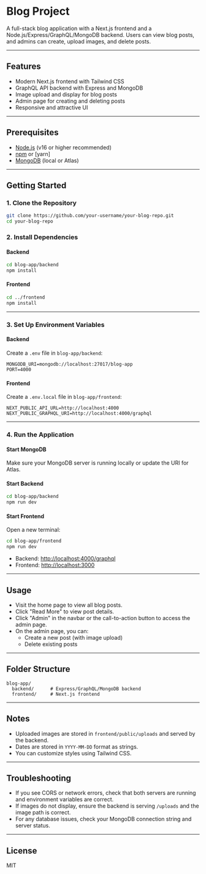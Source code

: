 # Blog Project

A full-stack blog application with a Next.js frontend and a Node.js/Express/GraphQL/MongoDB backend. Users can view blog posts, and admins can create, upload images, and delete posts.

---

## Features
- Modern Next.js frontend with Tailwind CSS
- GraphQL API backend with Express and MongoDB
- Image upload and display for blog posts
- Admin page for creating and deleting posts
- Responsive and attractive UI

---

## Prerequisites
- [Node.js](https://nodejs.org/) (v16 or higher recommended)
- [npm](https://www.npmjs.com/) or [yarn]
- [MongoDB](https://www.mongodb.com/) (local or Atlas)

---

## Getting Started

### 1. Clone the Repository
```bash
git clone https://github.com/your-username/your-blog-repo.git
cd your-blog-repo
```

### 2. Install Dependencies
#### Backend
```bash
cd blog-app/backend
npm install
```
#### Frontend
```bash
cd ../frontend
npm install
```

---

### 3. Set Up Environment Variables
#### Backend
Create a `.env` file in `blog-app/backend`:
```
MONGODB_URI=mongodb://localhost:27017/blog-app
PORT=4000
```

#### Frontend
Create a `.env.local` file in `blog-app/frontend`:
```
NEXT_PUBLIC_API_URL=http://localhost:4000
NEXT_PUBLIC_GRAPHQL_URI=http://localhost:4000/graphql
```

---

### 4. Run the Application
#### Start MongoDB
Make sure your MongoDB server is running locally or update the URI for Atlas.

#### Start Backend
```bash
cd blog-app/backend
npm run dev
```

#### Start Frontend
Open a new terminal:
```bash
cd blog-app/frontend
npm run dev
```

- Backend: [http://localhost:4000/graphql](http://localhost:4000/graphql)
- Frontend: [http://localhost:3000](http://localhost:3000)

---

## Usage
- Visit the home page to view all blog posts.
- Click "Read More" to view post details.
- Click "Admin" in the navbar or the call-to-action button to access the admin page.
- On the admin page, you can:
  - Create a new post (with image upload)
  - Delete existing posts

---

## Folder Structure
```
blog-app/
  backend/      # Express/GraphQL/MongoDB backend
  frontend/     # Next.js frontend
```

---

## Notes
- Uploaded images are stored in `frontend/public/uploads` and served by the backend.
- Dates are stored in `YYYY-MM-DD` format as strings.
- You can customize styles using Tailwind CSS.

---

## Troubleshooting
- If you see CORS or network errors, check that both servers are running and environment variables are correct.
- If images do not display, ensure the backend is serving `/uploads` and the image path is correct.
- For any database issues, check your MongoDB connection string and server status.

---

## License
MIT 
